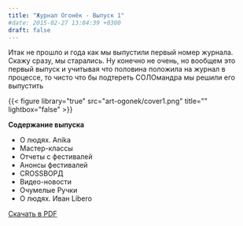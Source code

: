 ```yaml
---
title: "Журнал Огонёк - Выпуск 1"
#date: 2015-02-27 13:04:39 +0300
draft: false
---
```


Итак не прошло и года как мы выпустили первый номер журнала.
Скажу сразу, мы старались. Ну конечно не очень, но вообщем это первый выпуск и учитывая что половина положила на журнал в процессе, то чисто что бы подтереть СОЛОмандра мы решили его выпустить

{{< figure library="true" src="art-ogonek/cover1.png" title="" lightbox="false" >}}

<strong>Содержание выпуска</strong>

- О людях. Anika
- Мастер-классы
- Отчеты с фестивалей
- Анонсы фестивалей
- CROSSВОРД
- Видео-новости
- Очумелые Ручки
- О людях. Иван Libero

[Скачать в PDF](/files/Ogonek-Volume-1.pdf)
